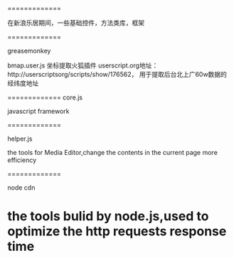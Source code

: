 
=============

在新浪乐居期间，一些基础控件，方法类库，框架

=============

greasemonkey

bmap.user.js  坐标提取火狐插件
userscript.org地址：http://userscriptsorg/scripts/show/176562，
用于提取后台北上广60w数据的经纬度地址

=============
core.js

javascript framework

=============

helper.js

the tools for Media Editor,change the contents in the current page more efficiency

=============

node cdn

the tools bulid by node.js,used to optimize the http requests response time
=============
